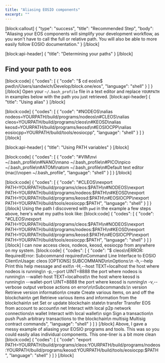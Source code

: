 ```yaml
---
title: "Aliasing EOSIO components"
excerpt: ""
---
```

[block:callout]
{
  "type": "success",
  "title": "Recommended Step",
  "body": "Aliasing your EOS components will simplify your development workflow, as you won't have to call the full or relative path. You will also be able to more easily follow EOSIO documentation."
}
[/block]

[block:api-header]
{
  "title": "Determining your paths"
}
[/block]
## Find your path to eos
[block:code]
{
  "codes": [
    {
      "code": "$ cd eos\n$ pwd\n/Users/sandwich/Develop/block.one/eos",
      "language": "shell"
    }
  ]
}
[/block]
Open your `~/.bash_profile` file in a text editor and replace `YOURPATH` in examples below with the path you just retrieved.
[block:api-header]
{
  "title": "Using alias"
}
[/block]

[block:code]
{
  "codes": [
    {
      "code": "#NODEOS\nalias nodeos=YOURPATH/build/programs/nodeos\n#CLEOS\nalias cleos=YOURPATH/build/programs/cleos\n#KEOSD\nalias keosd=YOURPATH/build/programs/keosd\n#EOSIOCPP\nalias eosiocpp=YOURPATH/build/tools/eosiocpp",
      "language": "shell"
    }
  ]
}
[/block]

[block:api-header]
{
  "title": "Using PATH variables"
}
[/block]

[block:code]
{
  "codes": [
    {
      "code": "#VIM\nvi ~/.bash_profile\n#NANO\nnano ~/.bash_profile\n#PICO\npico ~/.bash_profile\n#ATOM\natom ~/.bash_profile\n#Default text editor (mac)\nopen ~/.bash_profile",
      "language": "shell"
    }
  ]
}
[/block]

[block:code]
{
  "codes": [
    {
      "code": "#CLEOS\nexport PATH=YOURPATH/build/programs/cleos:$PATH\n#NODEOS\nexport PATH=YOURPATH/build/programs/nodeos:$PATH\n#KEOSD\nexport PATH=YOURPATH/build/programs/keosd:$PATH\n#EOSIOCPP\nexport PATH=YOURPATH/build/tools/eosiocpp:$PATH",
      "language": "shell"
    }
  ]
}
[/block]
Using the path I discovered with `pwd` in the example a few steps above, here's what my paths look like:
[block:code]
{
  "codes": [
    {
      "code": "#CLEOS\nexport PATH=YOURPATH/build/programs/cleos:$PATH\n#NODEOS\nexport PATH=YOURPATH/build/programs/nodeos:$PATH\n#KEOSD\nexport PATH=YOURPATH/build/programs/keosd:$PATH\n#EOSIOCPP\nexport PATH=YOURPATH/build/tools/eosiocpp:$PATH",
      "language": "shell"
    }
  ]
}
[/block]
I can now access cleos, nodeos, keosd, eosiocpp from anywhere on my system. 
[block:code]
{
  "codes": [
    {
      "code": "$ cleos\nERROR: RequiredError: Subcommand required\nCommand Line Interface to EOSIO Client\nUsage: cleos [OPTIONS] SUBCOMMAND\n\nOptions:\n  -h,--help                   Print this help message and exit\n  -H,--host TEXT=localhost    the host where nodeos is running\n  -p,--port UINT=8888         the port where nodeos is running\n  --wallet-host TEXT=localhost\n                              the host where keosd is running\n  --wallet-port UINT=8888     the port where keosd is running\n  -v,--verbose                output verbose actions on error\n\nSubcommands:\n  version                     Retrieve version information\n  create                      Create various items, on and off the blockchain\n  get                         Retrieve various items and information from the blockchain\n  set                         Set or update blockchain state\n  transfer                    Transfer EOS from account to account\n  net                         Interact with local p2p network connections\n  wallet                      Interact with local wallet\n  sign                        Sign a transaction\n  push                        Push arbitrary transactions to the blockchain\n  multisig                    Multisig contract commands",
      "language": "shell"
    }
  ]
}
[/block]
Above, I gave a messy example of aliasing your EOSIO programs and tools. This was so you could easily alias individual components. This one-liner is a bit more clean
[block:code]
{
  "codes": [
    {
      "code": "export PATH=YOURPATH/build/programs/cleos:YOURPATH/build/programs/nodeos:YOURPATH/build/programs/keosd:YOURPATH/build/tools/eosiocpp:$PATH",
      "language": "shell"
    }
  ]
}
[/block]